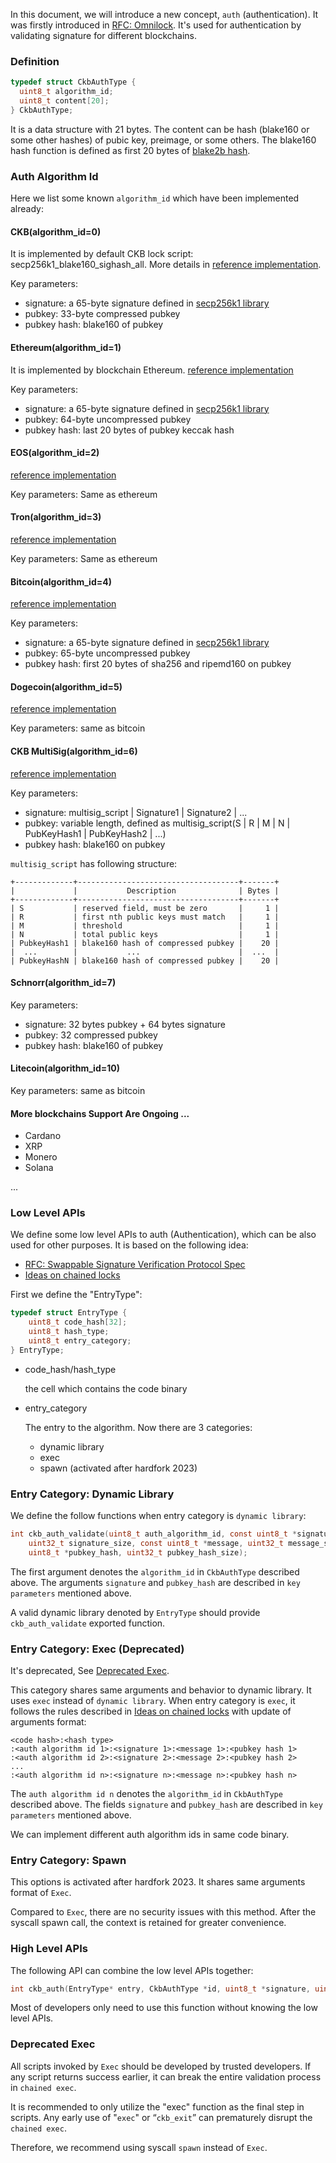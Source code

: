 In this document, we will introduce a new concept, `auth` (authentication). It
was firstly introduced in [RFC:
Omnilock](https://github.com/nervosnetwork/rfcs/pull/343). It's used for
authentication by validating signature for different blockchains.

### Definition

```C
typedef struct CkbAuthType {
  uint8_t algorithm_id;
  uint8_t content[20];
} CkbAuthType;

```

It is a data structure with 21 bytes. The content can be hash (blake160 or some
other hashes) of pubic key, preimage, or some others. The blake160 hash function
is defined as first 20 bytes of [blake2b
hash](https://github.com/nervosnetwork/rfcs/blob/master/rfcs/0022-transaction-structure/0022-transaction-structure.md#crypto-primitives).

### Auth Algorithm Id
Here we list some known `algorithm_id` which have been implemented already:

#### CKB(algorithm_id=0)

It is implemented by default CKB lock script: secp256k1_blake160_sighash_all. More details in [reference implementation](https://github.com/nervosnetwork/ckb-system-scripts/blob/master/c/secp256k1_blake160_sighash_all.c).

Key parameters:
* signature: a 65-byte signature defined in [secp256k1 library](https://github.com/bitcoin-core/secp256k1)
* pubkey: 33-byte compressed pubkey
* pubkey hash: blake160 of pubkey


#### Ethereum(algorithm_id=1)

It is implemented by blockchain Ethereum.
[reference implementation](https://github.com/XuJiandong/pw-lock/blob/e7f5f2379185d4acf18af38645559102e100a545/c/pw_lock.h#L199)

Key parameters:

  - signature: a 65-byte signature defined in [secp256k1 library](https://github.com/bitcoin-core/secp256k1)
  - pubkey: 64-byte uncompressed pubkey
  - pubkey hash: last 20 bytes of pubkey keccak hash

#### EOS(algorithm_id=2)

[reference implementation](https://github.com/XuJiandong/pw-lock/blob/e7f5f2379185d4acf18af38645559102e100a545/c/pw_lock.h#L206)

Key parameters: Same as ethereum

#### Tron(algorithm_id=3)
[reference implementation](https://github.com/XuJiandong/pw-lock/blob/e7f5f2379185d4acf18af38645559102e100a545/c/pw_lock.h#L213)

Key parameters: Same as ethereum

#### Bitcoin(algorithm_id=4)

[reference implementation](https://github.com/XuJiandong/pw-lock/blob/e7f5f2379185d4acf18af38645559102e100a545/c/pw_lock.h#L220)

Key parameters:
- signature: a 65-byte signature defined in [secp256k1 library](https://github.com/bitcoin-core/secp256k1)
- pubkey: 65-byte uncompressed pubkey
- pubkey hash: first 20 bytes of sha256 and ripemd160 on pubkey

#### Dogecoin(algorithm_id=5)

[reference implementation](https://github.com/XuJiandong/pw-lock/blob/e7f5f2379185d4acf18af38645559102e100a545/c/pw_lock.h#L227)

Key parameters: same as bitcoin

#### CKB MultiSig(algorithm_id=6)

[reference implementation](https://github.com/nervosnetwork/ckb-system-scripts/blob/master/c/secp256k1_blake160_multisig_all.c)

Key parameters:
- signature: multisig_script | Signature1 | Signature2 | ...
- pubkey: variable length, defined as multisig_script(S | R | M | N | PubKeyHash1 | PubKeyHash2 | ...)
- pubkey hash: blake160 on pubkey

`multisig_script` has following structure:
```
+-------------+------------------------------------+-------+
|             |           Description              | Bytes |
+-------------+------------------------------------+-------+
| S           | reserved field, must be zero       |     1 |
| R           | first nth public keys must match   |     1 |
| M           | threshold                          |     1 |
| N           | total public keys                  |     1 |
| PubkeyHash1 | blake160 hash of compressed pubkey |    20 |
|  ...        |           ...                      |  ...  |
| PubkeyHashN | blake160 hash of compressed pubkey |    20 |
```


#### Schnorr(algorithm_id=7)

Key parameters:
- signature: 32 bytes pubkey + 64 bytes signature
- pubkey: 32 compressed pubkey
- pubkey hash: blake160 of pubkey

#### Litecoin(algorithm_id=10)

Key parameters: same as bitcoin

#### More blockchains Support Are Ongoing ...
- Cardano
- XRP
- Monero
- Solana

...

### Low Level APIs

We define some low level APIs to auth (Authentication), which can be also used for other purposes.
It is based on the following idea:
* [RFC: Swappable Signature Verification Protocol Spec](https://talk.nervos.org/t/rfc-swappable-signature-verification-protocol-spec/4802)
* [Ideas on chained locks](https://talk.nervos.org/t/ideas-on-chained-locks/5887)

First we define the "EntryType":
```C
typedef struct EntryType {
    uint8_t code_hash[32];
    uint8_t hash_type;
    uint8_t entry_category;
} EntryType;
```

* code_hash/hash_type

  the cell which contains the code binary
* entry_category

  The entry to the algorithm. Now there are 3 categories:
  - dynamic library
  - exec
  - spawn (activated after hardfork 2023)

### Entry Category: Dynamic Library
We define the follow functions when entry category is `dynamic library`:
```C
int ckb_auth_validate(uint8_t auth_algorithm_id, const uint8_t *signature,
    uint32_t signature_size, const uint8_t *message, uint32_t message_size,
    uint8_t *pubkey_hash, uint32_t pubkey_hash_size);
```
The first argument denotes the `algorithm_id` in `CkbAuthType` described above. The arguments `signature` and
`pubkey_hash` are described in `key parameters` mentioned above.

A valid dynamic library denoted by `EntryType` should provide `ckb_auth_validate` exported function.

### Entry Category: Exec (Deprecated)
It's deprecated, See [Deprecated Exec](#deprecated-exec).

This category shares same arguments and behavior to dynamic library. It uses `exec` instead of `dynamic library`. When
entry category is `exec`, it follows the rules described in [Ideas on chained
locks](https://talk.nervos.org/t/ideas-on-chained-locks/5887) with update of arguments format:

```text
<code hash>:<hash type>
:<auth algorithm id 1>:<signature 1>:<message 1>:<pubkey hash 1>
:<auth algorithm id 2>:<signature 2>:<message 2>:<pubkey hash 2>
...
:<auth algorithm id n>:<signature n>:<message n>:<pubkey hash n>
```

The `auth algorithm id n` denotes the `algorithm_id` in `CkbAuthType` described above. The fields `signature` and
`pubkey_hash` are described in `key parameters` mentioned above.

We can implement different auth algorithm ids in same code binary. 

### Entry Category: Spawn
This options is activated after hardfork 2023. It shares same arguments format of `Exec`. 

Compared to `Exec`, there are no security issues with this method. After the
syscall spawn call, the context is retained for greater convenience.


### High Level APIs
The following API can combine the low level APIs together:
```C
int ckb_auth(EntryType* entry, CkbAuthType *id, uint8_t *signature, uint32_t signature_size, const uint8_t *message32)
```
Most of developers only need to use this function without knowing the low level APIs.


### Deprecated Exec

All scripts invoked by `Exec` should be developed by trusted developers. If any
script returns success earlier, it can break the entire validation process in
`chained exec`.

It is recommended to only utilize the "exec" function as the final step in
scripts. Any early use of "`exec`" or “`ckb_exit`” can prematurely disrupt the
`chained exec`.

Therefore, we recommend using syscall `spawn` instead of `Exec`.
